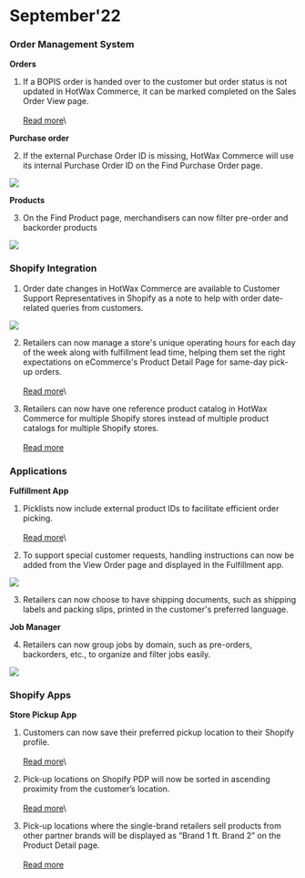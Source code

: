 # September'22

### Order Management System

**Orders**

1. If a BOPIS order is handed over to the customer but order status is not updated in HotWax Commerce, it can be marked completed on the Sales Order View page. \
   \
   [Read more](update-bopis-order-fulfillment-status.md)\

**Purchase order**

2. If the external Purchase Order ID is missing, HotWax Commerce will use its internal Purchase Order ID on the Find Purchase Order page.

![](https://www.hotwax.co/hs-fs/hubfs/demo-oms.hotwax%2020.png?width=890\&height=661\&name=demo-oms.hotwax%2020.png)

**Products**

3. On the Find Product page, merchandisers can now filter pre-order and backorder products

![](https://www.hotwax.co/hs-fs/hubfs/Image%20\(15\).webp?width=890\&height=619\&name=Image%20\(15\).webp)

### Shopify Integration

1. Order date changes in HotWax Commerce are available to Customer Support Representatives in Shopify as a note to help with order date-related queries from customers.

![](https://www.hotwax.co/hs-fs/hubfs/Image%20\(17\).webp?width=890\&height=621\&name=Image%20\(17\).webp)

2. Retailers can now manage a store's unique operating hours for each day of the week along with fulfillment lead time, helping them set the right expectations on eCommerce's Product Detail Page for same-day pick-up orders. \
   \
   [Read more](display-a-stores-daywise-unique-operating-hours-on-pdp.md)\

3. Retailers can now have one reference product catalog in HotWax Commerce for multiple Shopify stores instead of multiple product catalogs for multiple Shopify stores. \
   \
   [Read more](use-one-product-catalog-for-multiple-shopify-stores.md)

### Applications

**Fulfillment App**

1. Picklists now include external product IDs to facilitate efficient order picking. \
   \
   [Read more](picklists-now-include-external-product-ids.md)\

2. To support special customer requests, handling instructions can now be added from the View Order page and displayed in the Fulfillment app.

![](https://www.hotwax.co/hs-fs/hubfs/Image%20\(16\).webp?width=890\&height=621\&name=Image%20\(16\).webp)

3. Retailers can now choose to have shipping documents, such as shipping labels and packing slips, printed in the customer's preferred language.

**Job Manager**

4. Retailers can now group jobs by domain, such as pre-orders, backorders, etc., to organize and filter jobs easily.

![](https://www.hotwax.co/hs-fs/hubfs/Image%20RN%207.webp?width=890\&height=621\&name=Image%20RN%207.webp)

### Shopify Apps

**Store Pickup App**

1. Customers can now save their preferred pickup location to their Shopify profile. \
   \
   [Read more](enable-customers-to-add-preferred-pick-up-location.md)\

2. Pick-up locations on Shopify PDP will now be sorted in ascending proximity from the customer’s location. \
   \
   [Read more](sort-pick-up-locations-on-pdp-based-on-distance-from-the-customers-location.md)\

3. &#x20;Pick-up locations where the single-brand retailers sell products from other partner brands will be displayed as “Brand 1 ft. Brand 2” on the Product Detail page. \
   \
   [Read more](single-brand-stores-as-pick-up-locations-for-partner-brands.md)
